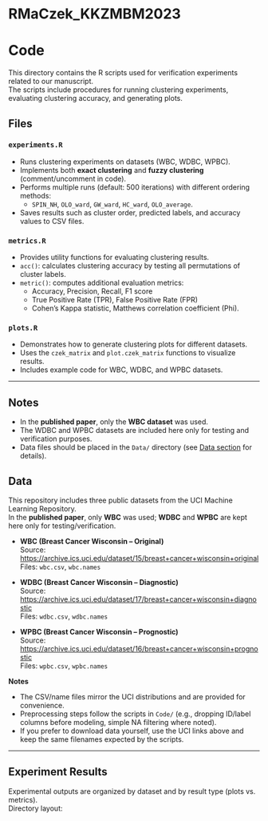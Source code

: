 # RMaCzek_KKZMBM2023

# Code

This directory contains the R scripts used for verification experiments related to our manuscript.  
The scripts include procedures for running clustering experiments, evaluating clustering accuracy, and generating plots.  

## Files

### `experiments.R`
- Runs clustering experiments on datasets (WBC, WDBC, WPBC).  
- Implements both **exact clustering** and **fuzzy clustering** (comment/uncomment in code).  
- Performs multiple runs (default: 500 iterations) with different ordering methods:  
  - `SPIN_NH`, `OLO_ward`, `GW_ward`, `HC_ward`, `OLO_average`.  
- Saves results such as cluster order, predicted labels, and accuracy values to CSV files.  

### `metrics.R`
- Provides utility functions for evaluating clustering results.  
- `acc()`: calculates clustering accuracy by testing all permutations of cluster labels.  
- `metric()`: computes additional evaluation metrics:  
  - Accuracy, Precision, Recall, F1 score  
  - True Positive Rate (TPR), False Positive Rate (FPR)  
  - Cohen’s Kappa statistic, Matthews correlation coefficient (Phi).  

### `plots.R`
- Demonstrates how to generate clustering plots for different datasets.  
- Uses the `czek_matrix` and `plot.czek_matrix` functions to visualize results.  
- Includes example code for WBC, WDBC, and WPBC datasets.  

---

## Notes
- In the **published paper**, only the **WBC dataset** was used.  
- The WDBC and WPBC datasets are included here only for testing and verification purposes.  
- Data files should be placed in the `Data/` directory (see [Data section](../Data/README.md) for details).

## Data

This repository includes three public datasets from the UCI Machine Learning Repository.  
In the **published paper**, only **WBC** was used; **WDBC** and **WPBC** are kept here only for testing/verification.

- **WBC (Breast Cancer Wisconsin – Original)**  
  Source: <https://archive.ics.uci.edu/dataset/15/breast+cancer+wisconsin+original>  
  Files: `wbc.csv`, `wbc.names`

- **WDBC (Breast Cancer Wisconsin – Diagnostic)**  
  Source: <https://archive.ics.uci.edu/dataset/17/breast+cancer+wisconsin+diagnostic>  
  Files: `wdbc.csv`, `wdbc.names`

- **WPBC (Breast Cancer Wisconsin – Prognostic)**  
  Source: <https://archive.ics.uci.edu/dataset/16/breast+cancer+wisconsin+prognostic>  
  Files: `wpbc.csv`, `wpbc.names`

**Notes**

- The CSV/name files mirror the UCI distributions and are provided for convenience.  
- Preprocessing steps follow the scripts in `Code/` (e.g., dropping ID/label columns before modeling, simple NA filtering where noted).  
- If you prefer to download data yourself, use the UCI links above and keep the same filenames expected by the scripts.

---

## Experiment Results

Experimental outputs are organized by dataset and by result type (plots vs. metrics).  
Directory layout:

